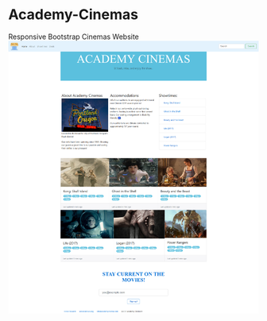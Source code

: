 # Academy-Cinemas
Responsive Bootstrap Cinemas Website
<a href="http://fvcproductions.com"><img src="https://github.com/CodingMikey/Academy-Cinemas-/blob/master/img/Screenshot_2018-12-23%20Academy%20Cinemas.png" title="Cinemas Website" alt="Cinemas Website"></a>

